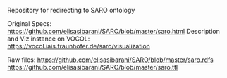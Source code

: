 Repository for redirecting to SARO ontology


Original Specs: https://github.com/elisasibarani/SARO/blob/master/saro.html
Description and Viz instance on VOCOL: https://vocol.iais.fraunhofer.de/saro/visualization

Raw files:
https://github.com/elisasibarani/SARO/blob/master/saro.rdfs
https://github.com/elisasibarani/SARO/blob/master/saro.ttl

